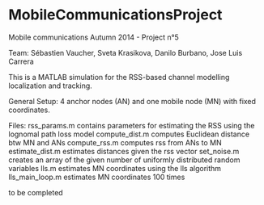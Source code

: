 MobileCommunicationsProject
===========================

Mobile communications Autumn 2014 - Project n°5

Team: Sébastien Vaucher, Sveta Krasikova, Danilo Burbano, Jose Luis Carrera

This is a MATLAB simulation for the RSS-based channel modelling localization and tracking.

General Setup:
4 anchor nodes (AN) and one mobile node (MN) with fixed coordinates.

Files:
rss_params.m contains parameters for estimating the RSS using the lognomal path loss model
compute_dist.m computes Euclidean distance btw MN and ANs
compute_rss.m computes rss from ANs to MN
estimate_dist.m estimates distances given the rss vector
set_noise.m creates an array of the given number of uniformly distributed random variables
lls.m estimates MN coordinates using the lls algorithm
lls_main_loop.m estimates MN coordinates 100 times

to be completed
